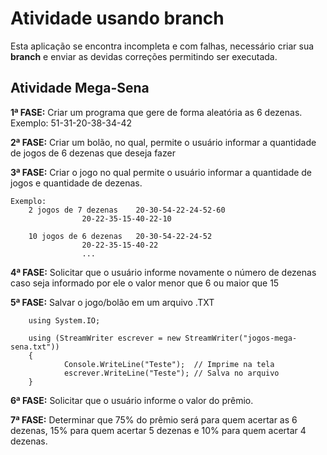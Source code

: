 # Atividade usando branch

Esta aplicação se encontra incompleta e com falhas, necessário criar sua **branch** e enviar as devidas correções permitindo ser executada.

## Atividade Mega-Sena

**1ª FASE:** Criar um programa que gere de forma aleatória as 6 dezenas. 
Exemplo: 51-31-20-38-34-42

**2ª FASE:** Criar um bolão, no qual, permite o usuário informar a quantidade de jogos de 6 dezenas que deseja fazer 

**3ª FASE:** Criar o jogo no qual permite o usuário informar a quantidade de jogos e quantidade de dezenas.

```
Exemplo:
	2 jogos de 7 dezenas 	20-30-54-22-24-52-60
				20-22-35-15-40-22-10

	10 jogos de 6 dezenas	20-30-54-22-24-52
				20-22-35-15-40-22
				...
```

**4ª FASE:** Solicitar que o usuário informe novamente o número de dezenas caso seja informado por ele o valor menor que 6 ou maior que 15

**5ª FASE:** Salvar o jogo/bolão em um arquivo .TXT
```
	using System.IO;

	using (StreamWriter escrever = new StreamWriter("jogos-mega-sena.txt"))
	{
    		Console.WriteLine("Teste");  // Imprime na tela
    		escrever.WriteLine("Teste"); // Salva no arquivo
	}
```

**6ª FASE:** Solicitar que o usuário informe o valor do prêmio.

**7ª FASE:** Determinar que 75% do prêmio será para quem acertar as 6 dezenas, 15% para quem acertar 5 dezenas e 10% para quem acertar 4 dezenas.

<!--**8ª FASE:** Permitir que o sistema realize o sorteio de 6 dezenas aleatórias e dizer se deu ganhador: Mega-Sena, Quina e Quadra.-->
